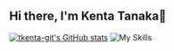 ## Hi there, I'm Kenta Tanaka👋

[![tkenta-git's GitHub stats](https://github-readme-stats.vercel.app/api?username=tkenta-git)](https://github.com/anuraghazra/github-readme-stats)
![My Skills](https://skillicons.dev/icons?i=ts,js,react,nextjs,py,r,html,css,mysql)

<!--
**tkenta-git/tkenta-git** is a ✨ _special_ ✨ repository because its `README.md` (this file) appears on your GitHub profile.

Here are some ideas to get you started:

- 🔭 I’m currently working on ...
- 🌱 I’m currently learning ...
- 👯 I’m looking to collaborate on ...
- 🤔 I’m looking for help with ...
- 💬 Ask me about ...
- 📫 How to reach me: ...
- 😄 Pronouns: ...
- ⚡ Fun fact: ...
-->
